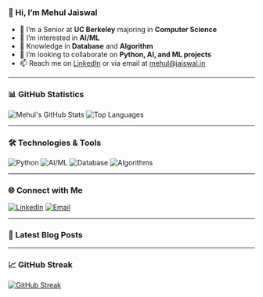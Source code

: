 ### 👋 Hi, I’m Mehul Jaiswal

- 👀 I’m a Senior at **UC Berkeley** majoring in **Computer Science**
- 👀 I’m interested in **AI/ML**
- 🌱 Knowledge in **Database** and **Algorithm**
- 💞️ I’m looking to collaborate on **Python, AI, and ML projects**
- 📫 Reach me on [LinkedIn](https://www.linkedin.com/in/mehul-jaiswal-0104b7221/) or via email at [mehul@jaiswal.in](mailto:mehul@jaiswal.in)

---

### 📊 GitHub Statistics

![Mehul's GitHub Stats](https://github-readme-stats-git-master-mehul-jaiswals-projects.vercel.app/api?username=Mehul-Jaiswal&show_icons=true&theme=radical&count_private=true)
![Top Languages](https://github-readme-stats-git-master-mehul-jaiswals-projects.vercel.app/api/top-langs/?username=Mehul-Jaiswal&layout=compact&theme=radical&count_private=true&langs_count=100)

<!--![Top Languages](https://github-readme-stats-git-master-mehul-jaiswals-projects.vercel.app/api/top-langs/?username=Mehul-Jaiswal&layout=compact&theme=radical&count_private=true)-->

---

### 🛠️ Technologies & Tools

![Python](https://img.shields.io/badge/Python-3776AB?style=for-the-badge&logo=python&logoColor=white)
![AI/ML](https://img.shields.io/badge/AI%2FML-FF6F00?style=for-the-badge&logo=ai&logoColor=white)
![Database](https://img.shields.io/badge/Database-4E73DF?style=for-the-badge&logo=database&logoColor=white)
![Algorithms](https://img.shields.io/badge/Algorithms-36CFC9?style=for-the-badge&logo=algorithm&logoColor=white)

---

### 🌐 Connect with Me

[![LinkedIn](https://img.shields.io/badge/LinkedIn-0A66C2?style=for-the-badge&logo=linkedin&logoColor=white)](https://www.linkedin.com/in/mehul-jaiswal-0104b7221/)
[![Email](https://img.shields.io/badge/Email-D14836?style=for-the-badge&logo=gmail&logoColor=white)](mailto:mehul@jaiswal.in)

---

### 📝 Latest Blog Posts

<!-- BLOG-POST-LIST:START -->
<!-- BLOG-POST-LIST:END -->

---

### 📈 GitHub Streak

[![GitHub Streak](https://streak-stats.demolab.com?user=Mehul-Jaiswal)](https://git.io/streak-stats)
